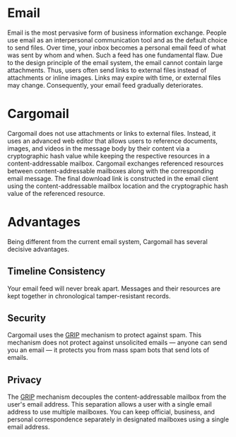 # Email

Email is the most pervasive form of business information exchange. People use email as an interpersonal communication tool and as the default choice to send files. Over time, your inbox becomes a personal email feed of what was sent by whom and when. Such a feed has one fundamental flaw. Due to the design principle of the email system, the email cannot contain large attachments. Thus, users often send links to external files instead of attachments or inline images. Links may expire with time, or external files may change. Consequently, your email feed gradually deteriorates.

# Cargomail

Cargomail does not use attachments or links to external files. Instead, it uses an advanced web editor that allows users to reference documents, images, and videos in the message body by their content via a cryptographic hash value while keeping the respective resources in a content-addressable mailbox. Cargomail exchanges referenced resources between content-addressable mailboxes along with the corresponding email message. The final download link is constructed in the email client using the content-addressable mailbox location and the cryptographic hash value of the referenced resource.

# Advantages

Being different from the current email system, Cargomail has several decisive advantages.

## Timeline Consistency

Your email feed will never break apart. Messages and their resources are kept together in chronological tamper-resistant records.

## Security

Cargomail uses the [GRIP](https://github.com/cargomail-org/grip) mechanism to protect against spam. This mechanism does not protect against unsolicited emails — anyone can send you an email — it protects you from mass spam bots that send lots of emails.

## Privacy

The [GRIP](https://github.com/cargomail-org/grip) mechanism decouples the content-addressable mailbox from the user's email address. This separation allows a user with a single email address to use multiple mailboxes. You can keep official, business, and personal correspondence separately in designated mailboxes using a single email address.
